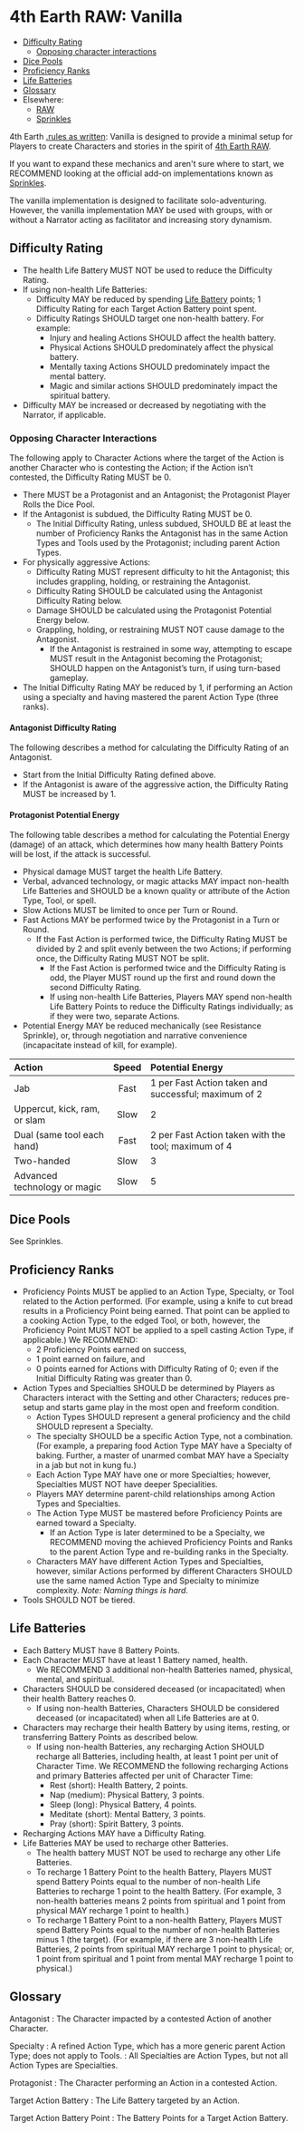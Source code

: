 # 4th Earth RAW: Vanilla

- [Difficulty Rating](#difficulty-rating)
	- [Opposing character interactions](#opposing-character-interactions)
- [Dice Pools](#dice-pools)
- [Proficiency Ranks](#proficiency-ranks)
- [Life Batteries](#life-batteries)
- [Glossary](#glossary)
- Elsewhere:
	- [RAW](/)
	- [Sprinkles](/sprinkles/)

4th Earth [.rules as written](RAW): Vanilla is designed to provide a minimal setup for Players to create Characters and stories in the spirit of [4th Earth RAW](/).

If you want to expand these mechanics and aren't sure where to start, we RECOMMEND looking at the official add-on implementations known as [Sprinkles](/sprinkles/).

The vanilla implementation is designed to facilitate solo-adventuring. However, the vanilla implementation MAY be used with groups, with or without a Narrator acting as facilitator and increasing story dynamism.

## Difficulty Rating

- The health Life Battery MUST NOT be used to reduce the Difficulty Rating.
- If using non-health Life Batteries:
    - Difficulty MAY be reduced by spending [Life Battery](#life-batteries) points; 1 Difficulty Rating for each Target Action Battery point spent.
    - Difficulty Ratings SHOULD target one non-health battery. For example:
	    - Injury and healing Actions SHOULD affect the health battery.
	    - Physical Actions SHOULD predominately affect the physical battery.
	    - Mentally taxing Actions SHOULD predominately impact the mental battery.
	    - Magic and similar actions SHOULD predominately impact the spiritual battery.
- Difficulty MAY be increased or decreased by negotiating with the Narrator, if applicable.

### Opposing Character Interactions

The following apply to Character Actions where the target of the Action is another Character who is contesting the Action; if the Action isn’t contested, the Difficulty Rating MUST be 0.

- There MUST be a Protagonist and an Antagonist; the Protagonist Player Rolls the Dice Pool.
- If the Antagonist is subdued, the Difficulty Rating MUST be 0.
    - The Initial Difficulty Rating, unless subdued, SHOULD BE at least the number of Proficiency Ranks the Antagonist has in the same Action Types and Tools used by the Protagonist; including parent Action Types.
- For physically aggressive Actions:
	- Difficulty Rating MUST represent difficulty to hit the Antagonist; this includes grappling, holding, or restraining the Antagonist.
	- Difficulty Rating SHOULD be calculated using the Antagonist Difficulty Rating below.
	- Damage SHOULD be calculated using the Protagonist Potential Energy below.
	- Grappling, holding, or restraining MUST NOT cause damage to the Antagonist.
		- If the Antagonist is restrained in some way, attempting to escape MUST result in the Antagonist becoming the Protagonist; SHOULD happen on the Antagonist’s turn, if using turn-based gameplay.
- The Initial Difficulty Rating MAY be reduced by 1, if performing an Action using a specialty and having mastered the parent Action Type (three ranks).

#### Antagonist Difficulty Rating

The following describes a method for calculating the Difficulty Rating of an Antagonist.

- Start from the Initial Difficulty Rating defined above.
- If the Antagonist is aware of the aggressive action, the Difficulty Rating MUST be increased by 1.

#### Protagonist Potential Energy

The following table describes a method for calculating the Potential Energy (damage) of an attack, which determines how many health Battery Points will be lost, if the attack is successful.

- Physical damage MUST target the health Life Battery.
- Verbal, advanced technology, or magic attacks MAY impact non-health Life Batteries and SHOULD be a known quality or attribute of the Action Type, Tool, or spell.
- Slow Actions MUST be limited to once per Turn or Round.
- Fast Actions MAY be performed twice by the Protagonist in a Turn or Round.
	- If the Fast Action is performed twice, the Difficulty Rating MUST be divided by 2 and split evenly between the two Actions; if performing once, the Difficulty Rating MUST NOT be split.
		- If the Fast Action is performed twice and the Difficulty Rating is odd, the Player MUST round up the first and round down the second Difficulty Rating.
		- If using non-health Life Batteries, Players MAY spend non-health Life Battery Points to reduce the Difficulty Ratings individually; as if they were two, separate Actions.
- Potential Energy MAY be reduced mechanically (see Resistance Sprinkle), or, through negotiation and narrative convenience (incapacitate instead of kill, for example).

|Action                       |Speed |Potential Energy                                     |
|:----------------------------|:----:|:----------------------------------------------------|
|Jab                          |Fast  |1 per Fast Action taken and successful; maximum of 2 |
|Uppercut, kick, ram, or slam |Slow  |2                                                    |
|Dual (same tool each hand)   |Fast  |2 per Fast Action taken with the tool; maximum of 4  |
|Two-handed                   |Slow  |3                                                    |
|Advanced technology or magic |Slow  |5                                                    |

## Dice Pools

See Sprinkles.

## Proficiency Ranks

- Proficiency Points MUST be applied to an Action Type, Specialty, or Tool related to the Action performed. (For example, using a knife to cut bread results in a Proficiency Point being earned. That point can be applied to a cooking Action Type, to the edged Tool, or both, however, the Proficiency Point MUST NOT be applied to a spell casting Action Type, if applicable.) We RECOMMEND:
	- 2 Proficiency Points earned on success,
	- 1 point earned on failure, and
	- 0 points earned for Actions with Difficulty Rating of 0; even if the Initial Difficulty Rating was greater than 0.
- Action Types and Specialties SHOULD be determined by Players as Characters interact with the Setting and other Characters; reduces pre-setup and starts game play in the most open and freeform condition.
	- Action Types SHOULD represent a general proficiency and the child SHOULD represent a Specialty.
	- The specialty SHOULD be a specific Action Type, not a combination. (For example, a preparing food Action Type MAY have a Specialty of baking. Further, a master of unarmed combat MAY have a Specialty in a jab but not in kung fu.)
	- Each Action Type MAY have one or more Specialties; however, Specialties MUST NOT have deeper Specialities.
	- Players MAY determine parent-child relationships among Action Types and Specialties.
	- The Action Type MUST be mastered before Proficiency Points are earned toward a  Specialty.
		- If an Action Type is later determined to be a Specialty, we RECOMMEND moving the achieved Proficiency Points and Ranks to the parent Action Type and re-building ranks in the Specialty.
	- Characters MAY have different Action Types and Specialties, however, similar Actions performed by different Characters SHOULD use the same named Action Type and Specialty to minimize complexity. *Note: Naming things is hard.*
- Tools SHOULD NOT be tiered.

## Life Batteries

- Each Battery MUST have 8 Battery Points.
- Each Character MUST have at least 1 Battery named, health.
	- We RECOMMEND 3 additional non-health Batteries named, physical, mental, and spiritual.
- Characters SHOULD be considered deceased (or incapacitated) when their health Battery reaches 0.
	- If using non-health Batteries, Characters SHOULD be considered deceased (or incapacitated) when all Life Batteries are at 0.
- Characters may recharge their health Battery by using items, resting, or transferring Battery Points as described below.
	- If using non-health Batteries, any recharging Action SHOULD recharge all Batteries, including health, at least 1 point per unit of Character Time. We RECOMMEND the following recharging Actions and primary Batteries affected per unit of Character Time:
	   - Rest (short): Health Battery, 2 points.
	   - Nap (medium): Physical Battery, 3 points.
	   - Sleep (long): Physical Battery, 4 points.
	   - Meditate (short): Mental Battery, 3 points.
	   - Pray (short): Spirit Battery, 3 points.
- Recharging Actions MAY have a Difficulty Rating.
- Life Batteries MAY be used to recharge other Batteries.
	- The health battery MUST NOT be used to recharge any other Life Batteries.
	- To recharge 1 Battery Point to the health Battery, Players MUST spend Battery Points equal to the number of non-health Life Batteries to recharge 1 point to the health Battery. (For example, 3 non-health batteries means 2 points from spiritual and 1 point from physical MAY recharge 1 point to health.)
    - To recharge 1 Battery Point to a non-health Battery, Players MUST spend Battery Points equal to the number of non-health Batteries minus 1 (the target). (For example, if there are 3 non-health Life Batteries, 2 points from spiritual MAY recharge 1 point to physical; or, 1 point from spiritual and 1 point from mental MAY recharge 1 point to physical.)

## Glossary

Antagonist
:    The Character impacted by a contested Action of another Character.

Specialty
:    A refined Action Type, which has a more generic parent Action Type; does not apply to Tools.
:    All Specialties are Action Types, but not all Action Types are Specialties.

Protagonist
:    The Character performing an Action in a contested Action.

Target Action Battery
:    The Life Battery targeted by an Action.

Target Action Battery Point
:    The Battery Points for a Target Action Battery.
